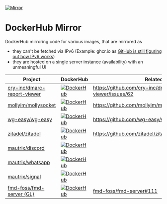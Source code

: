 [![Mirror](https://github.com/litetex-oss/homepage-docker-mirror/actions/workflows/mirror.yml/badge.svg)](https://github.com/litetex-oss/homepage-docker-mirror/actions/workflows/mirror.yml)

# DockerHub Mirror
DockerHub mirroring code for various images, that are mirrored as
* they can't be fetched via IPv6 (Example: ghcr.io as [GitHub is still figuring out how IPv6 works](https://github.com/orgs/community/discussions/10539))
* they are hosted on a single server instance (availability) with an unmeaningful UI
 
| Project | DockerHub | Related |
| --- | --- | --- |
| [cry-inc/dmarc-report-viewer](https://github.com/cry-inc/dmarc-report-viewer) | [![DockerHub](https://img.shields.io/docker/pulls/litetex/ghcr.cry-inc.dmarc-report-viewer.svg?logo=docker&logoColor=white&color=blue)](https://hub.docker.com/r/litetex/ghcr.cry-inc.dmarc-report-viewer) | https://github.com/cry-inc/dmarc-report-viewer/issues/62 |
| [mollyim/mollysocket](https://github.com/mollyim/mollysocket) | [![DockerHub](https://img.shields.io/docker/pulls/litetex/ghcr.mollyim.mollysocket.svg?logo=docker&logoColor=white&color=blue)](https://hub.docker.com/r/litetex/ghcr.mollyim.mollysocket) | https://github.com/mollyim/mollysocket/issues/68 |
| [wg-easy/wg-easy](https://github.com/wg-easy/wg-easy) | [![DockerHub](https://img.shields.io/docker/pulls/litetex/ghcr.wg-easy.wg-easy.svg?logo=docker&logoColor=white&color=blue)](https://hub.docker.com/r/litetex/ghcr.wg-easy.wg-easy) | https://github.com/wg-easy/wg-easy/issues/2152 |
| [zitadel/zitadel](https://github.com/zitadel/zitadel) | [![DockerHub](https://img.shields.io/docker/pulls/litetex/ghcr.zitadel.zitadel.svg?logo=docker&logoColor=white&color=blue)](https://hub.docker.com/r/litetex/ghcr.zitadel.zitadel) | https://github.com/zitadel/zitadel/discussions/8061 |
| [mautrix/discord](https://github.com/mautrix/discord) | [![DockerHub](https://img.shields.io/docker/pulls/litetex/mau.mautrix.discord.svg?logo=docker&logoColor=white&color=blue)](https://hub.docker.com/r/litetex/mau.mautrix.discord) | |
| [mautrix/whatsapp](https://github.com/mautrix/whatsapp) | [![DockerHub](https://img.shields.io/docker/pulls/litetex/mau.mautrix.whatsapp.svg?logo=docker&logoColor=white&color=blue)](https://hub.docker.com/r/litetex/mau.mautrix.whatsapp) | |
| [mautrix/signal](https://github.com/mautrix/signal) | [![DockerHub](https://img.shields.io/docker/pulls/litetex/mau.mautrix.signal.svg?logo=docker&logoColor=white&color=blue)](https://hub.docker.com/r/litetex/mau.mautrix.signal) | |
| [fmd-foss/fmd-server (GL)](https://gitlab.com/fmd-foss/fmd-server) | [![DockerHub](https://img.shields.io/docker/pulls/litetex/gl.fmd-foss.fmd-server.svg?logo=docker&logoColor=white&color=blue)](https://hub.docker.com/r/litetex/gl.fmd-foss.fmd-server) | [fmd-foss/fmd-server#111](https://gitlab.com/fmd-foss/fmd-server/-/issues/111) |
